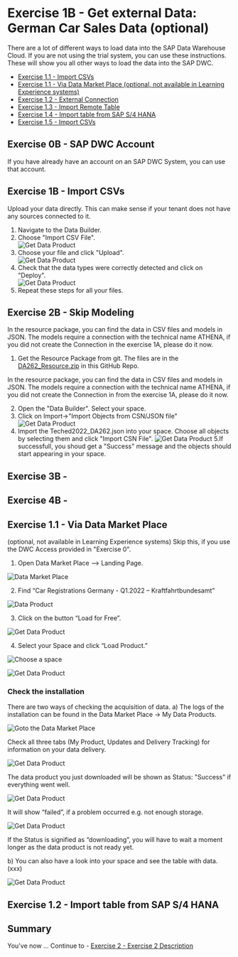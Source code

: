 # Exercise 1B - Get external Data: German Car Sales Data (optional)

There are a lot of different ways to load data into the SAP Data Warehouse Cloud. If you are not using the trial system, you can use these instructions. 
These will show you all other ways to load the data into the SAP DWC.

- [Exercise 1.1 - Import CSVs](#exercise-11---import-csvs)
- [Exercise 1.1 - Via Data Market Place (optional, not available in Learning Experience systems)]([#exercise-11---via-data-market-place)
- [Exercise 1.2 - External Connection](#exercise-12---external-connection)
- [Exercise 1.3 - Import Remote Table](#exercise-13---import-remote-table)
- [Exercise 1.4 - Import table from SAP S/4 HANA](#exercise-14---Import-table-from-SAP-S/4-HANA)
- [Exercise 1.5 - Import CSVs](#exercise-15---Import-CSVs)

## Exercise 0B - SAP DWC Account
If you have already have an account on an SAP DWC System, you can use that account.

## Exercise 1B - Import CSVs

Upload your data directly. This can make sense if your tenant does not have any sources connected to it. 

1. Navigate to the Data Builder.
2. Choose "Import CSV File". <br> ![Get Data Product](/exercises/ex1/images/3.png) <br>
3. Choose your file and click "Upload". <br> ![Get Data Product](/exercises/ex1/images/4.png) <br>
4. Check that the data types were correctly detected and click on "Deploy". <br> ![Get Data Product](/exercises/ex1/images/5.png) <br>
5. Repeat these steps for all your files. 

## Exercise 2B -  Skip Modeling

In the resource package, you can find the data in CSV files and models in JSON. The models require a connection with the technical name ATHENA, if you did not create the Connection in the exercise 1A, please do it now.

1.	Get the Resource Package from git. The files are in the [DA262_Resource.zip](DA262_Resource.zip) in this GitHub Repo.

In the resource package, you can find the data in CSV files and models in JSON. The models require a connection with the technical name ATHENA, if you did not create the Connection in from the exercise 1A, please do it now.

2. Open the "Data Builder". Select your space.
3. Click on Import->"Import Objects from CSN/JSON file" <br> ![Get Data Product](/exercises/ex1/images/1.png)
4. Import the Teched2022_DA262.json into your space. Choose all objects by selecting them and click "Import CSN File".
![Get Data Product](/exercises/ex1/images/2.png)
5.If successfull, you shoud get a "Success" message and the objects should start appearing in your space.


## Exercise 3B -

## Exercise 4B -








## Exercise 1.1 - Via Data Market Place
(optional, not available in Learning Experience systems)
Skip this, if you use the DWC Access provided in "Exercise 0".

1.	Open Data Market Place –> Landing Page.

![Data Market Place](/exercises/ex1/images/Picture2.png)

2.	Find “Car Registrations Germany - Q1.2022 – Kraftfahrtbundesamt”

![Data Product](/exercises/ex1/images/Picture3.png)

3.	Click on the button “Load for Free”.

![Get Data Product](/exercises/ex1/images/Picture4.png)

4.	Select your Space and click “Load Product.”

![Choose a space](/exercises/ex1/images/Picture5.png)

![Get Data Product](/exercises/ex1/images/Picture6.png)
  
### Check the installation 
There are two ways of checking the acquisition of data. 
a) The logs of the installation can be found in the Data Market Place -> My Data Products. 

![Goto the Data Market Place](/exercises/ex1/images/Picture7.png)

Check all three tabs (My Product, Updates and Delivery Tracking) for information on your data delivery.

![Get Data Product](/exercises/ex1/images/Picture9.png)

The data product you just downloaded will be shown as Status: "Success" if everything went well. 

![Get Data Product](/exercises/ex1/images/Picture10.png) 

It will show “failed”, if a problem occurred e.g. not enough storage. 

![Get Data Product](/exercises/ex1/images/Picture11.png)

If the Status is signified as “downloading”, you will have to wait a moment longer as the data product is not ready yet.


b) You can also have a look into your space and see the table with data. (xxx)

![Get Data Product](/exercises/ex1/images/Picture12.png)


## Exercise 1.2 - Import table from SAP S/4 HANA


## Summary

You've now ...
Continue to - [Exercise 2 - Exercise 2 Description](../ex2/README.md)
